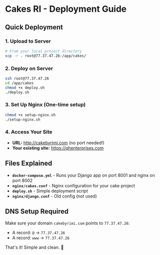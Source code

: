 # Cakes RI - Deployment Guide

## Quick Deployment

### 1. Upload to Server
```bash
# From your local project directory
scp -r . root@77.37.47.26:/app/cakes/
```

### 2. Deploy on Server
```bash
ssh root@77.37.47.26
cd /app/cakes
chmod +x deploy.sh
./deploy.sh
```

### 3. Set Up Nginx (One-time setup)
```bash
chmod +x setup-nginx.sh
./setup-nginx.sh
```

### 4. Access Your Site
- **URL:** http://cakebyrimi.com (no port needed!)
- **Your existing site:** https://qhenterprises.com

## Files Explained

- **`docker-compose.yml`** - Runs your Django app on port 8001 and nginx on port 8002
- **`nginx/cakes.conf`** - Nginx configuration for your cake project
- **`deploy.sh`** - Simple deployment script
- **`nginx/django.conf`** - Old config (not used)

## DNS Setup Required

Make sure your domain `cakebyrimi.com` points to `77.37.47.26`:
- A record: `@` → `77.37.47.26`
- A record: `www` → `77.37.47.26`

That's it! Simple and clean. 🎂 